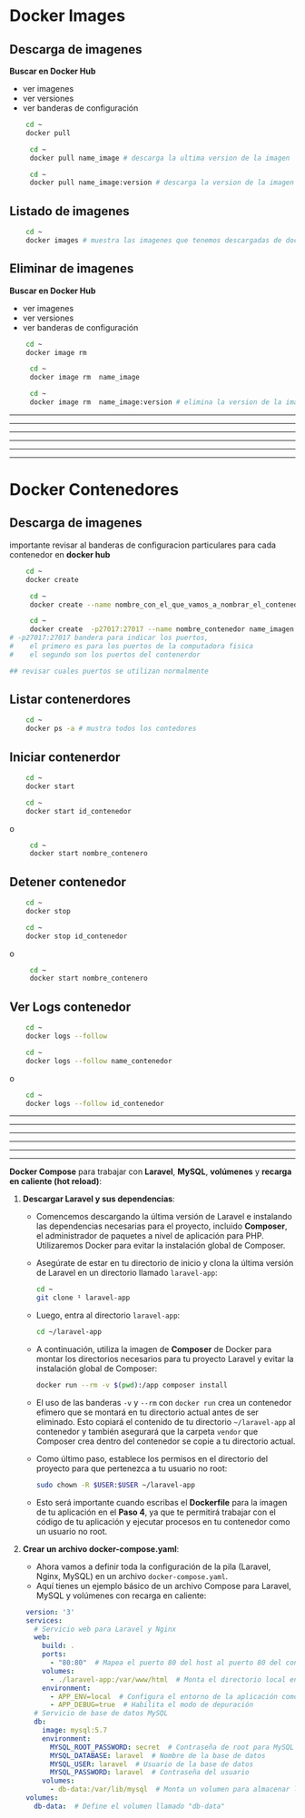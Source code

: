 

# Docker Images

## Descarga de imagenes
  **Buscar en Docker Hub**
   - ver imagenes
   - ver versiones
   - ver banderas de configuración
 ```bash
     cd ~
     docker pull 
  ```
```bash
     cd ~
     docker pull name_image # descarga la ultima version de la imagen
  ```
```bash
     cd ~
     docker pull name_image:version # descarga la version de la imagen indicada
  ```
## Listado de imagenes

 ```bash
     cd ~
     docker images # muestra las imagenes que tenemos descargadas de docker
  ```

## Eliminar de imagenes
  **Buscar en Docker Hub**
   - ver imagenes
   - ver versiones
   - ver banderas de configuración
 ```bash
     cd ~
     docker image rm 
  ```
```bash
     cd ~
     docker image rm  name_image 
  ```
```bash
     cd ~
     docker image rm  name_image:version # elimina la version de la imagen indicada
  ```
----
----
----
----
----
----

# Docker Contenedores
## Descarga de imagenes
 importante revisar al banderas de configuracion particulares para cada contenedor en **docker hub**
 ```bash
     cd ~
     docker create 
  ```
```bash
     cd ~
     docker create --name nombre_con_el_que_vamos_a_nombrar_el_contenedor name_imagen # crear contenedor con nombre especifico
  ```
```bash
     cd ~
     docker create  -p27017:27017 --name nombre_contenedor name_imagen
# -p27017:27017 bandera para indicar los puertos,
#    el primero es para los puertos de la computadora fisica
#    el segundo son los puertos del contenerdor

## revisar cuales puertos se utilizan normalmente
  ```

## Listar contenerdores
 ```bash
     cd ~
     docker ps -a # mustra todos los contedores
  ```
## Iniciar contenerdor
 ```bash
     cd ~
     docker start 
  ```
 ```bash
     cd ~
     docker start id_contenedor
  ```
o
```bash
     cd ~
     docker start nombre_contenero
  ```
## Detener contenedor
 ```bash
     cd ~
     docker stop 
  ```
 ```bash
     cd ~
     docker stop id_contenedor
  ```
o
```bash
     cd ~
     docker start nombre_contenero
  ```
## Ver Logs contenedor
 ```bash
     cd ~
     docker logs --follow
  ```

 ```bash
     cd ~
     docker logs --follow name_contenedor
  ```
o
 ```bash
     cd ~
     docker logs --follow id_contenedor
  ```
----
----
----
----
----
----
**Docker Compose** para trabajar con **Laravel**, **MySQL**, **volúmenes** y **recarga en caliente (hot reload)**:

1. **Descargar Laravel y sus dependencias**:
   - Comencemos descargando la última versión de Laravel e instalando las dependencias necesarias para el proyecto, incluido **Composer**, el administrador de paquetes a nivel de aplicación para PHP. Utilizaremos Docker para evitar la instalación global de Composer.
   - Asegúrate de estar en tu directorio de inicio y clona la última versión de Laravel en un directorio llamado `laravel-app`:

     ```bash
     cd ~
     git clone ¹ laravel-app
     ```

   - Luego, entra al directorio `laravel-app`:

     ```bash
     cd ~/laravel-app
     ```

   - A continuación, utiliza la imagen de **Composer** de Docker para montar los directorios necesarios para tu proyecto Laravel y evitar la instalación global de Composer:

     ```bash
     docker run --rm -v $(pwd):/app composer install
     ```

   - El uso de las banderas `-v` y `--rm` con `docker run` crea un contenedor efímero que se montará en tu directorio actual antes de ser eliminado. Esto copiará el contenido de tu directorio `~/laravel-app` al contenedor y también asegurará que la carpeta `vendor` que Composer crea dentro del contenedor se copie a tu directorio actual.
   - Como último paso, establece los permisos en el directorio del proyecto para que pertenezca a tu usuario no root:

     ```bash
     sudo chown -R $USER:$USER ~/laravel-app
     ```

   - Esto será importante cuando escribas el **Dockerfile** para la imagen de tu aplicación en el **Paso 4**, ya que te permitirá trabajar con el código de tu aplicación y ejecutar procesos en tu contenedor como un usuario no root.

2. **Crear un archivo docker-compose.yaml**:
   - Ahora vamos a definir toda la configuración de la pila (Laravel, Nginx, MySQL) en un archivo `docker-compose.yaml`.
   - Aquí tienes un ejemplo básico de un archivo Compose para Laravel, MySQL y volúmenes con recarga en caliente:

 
```yaml
    version: '3'
    services:
      # Servicio web para Laravel y Nginx
      web:
        build: .
        ports:
          - "80:80"  # Mapea el puerto 80 del host al puerto 80 del contenedor
        volumes:
          - ./laravel-app:/var/www/html  # Monta el directorio local en el contenedor
        environment:
          - APP_ENV=local  # Configura el entorno de la aplicación como local
          - APP_DEBUG=true  # Habilita el modo de depuración
      # Servicio de base de datos MySQL
      db:
        image: mysql:5.7
        environment:
          MYSQL_ROOT_PASSWORD: secret  # Contraseña de root para MySQL
          MYSQL_DATABASE: laravel  # Nombre de la base de datos
          MYSQL_USER: laravel  # Usuario de la base de datos
          MYSQL_PASSWORD: laravel  # Contraseña del usuario
        volumes:
          - db-data:/var/lib/mysql  # Monta un volumen para almacenar los datos de la base de datos
    volumes:
      db-data:  # Define el volumen llamado "db-data"
```
